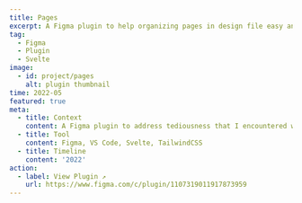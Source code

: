 ```yaml
---
title: Pages
excerpt: A Figma plugin to help organizing pages in design file easy and neat!
tag:
  - Figma
  - Plugin
  - Svelte
image:
  - id: project/pages
    alt: plugin thumbnail
time: 2022-05
featured: true
meta:
  - title: Context
    content: A Figma plugin to address tediousness that I encountered when working with lots of pages in design files. Hope it could help others' to organize pages more quickly/easily too. Also a project to learn Svelte.
  - title: Tool
    content: Figma, VS Code, Svelte, TailwindCSS
  - title: Timeline
    content: '2022'
action:
  - label: View Plugin ↗
    url: https://www.figma.com/c/plugin/1107319011917873959
---
```

